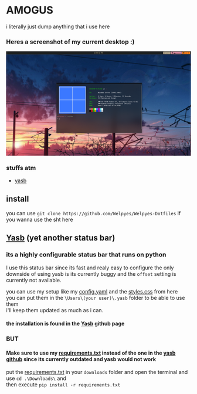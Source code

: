  <h1>AMOGUS</h1>
 i literally just dump anything that i use here

<h3>Heres a screenshot of my current desktop :)</h3>

<img align="center" src="https://github.com/Welpyes/Welpyes-Dotfiles/blob/6998d9150582e0bb0339c1e987d6914fbf752d96/Screenshot%20(1).png">

### stuffs atm
- [yasb](https://github.com/Welpyes/Welpyes-Dotfiles?tab=readme-ov-file#yasb-yet-another-status-bar)


## install
you can use `git clone https://github.com/Welpyes/Welpyes-Dotfiles` if you wanna use the sht here


## [Yasb](https://github.com/da-rth/yasb) (yet another status bar)
### its a highly configurable status bar that runs on python
I use this status bar since its fast and realy easy to configure
the only downside of using yasb is its currently buggy and the `offset` setting is currently not available.

you can use my setup like my [config.yaml](https://github.com/Welpyes/Welpyes-Dotfiles/blob/main/yasb%20stuff/config.yaml) and the [styles.css](https://github.com/Welpyes/Welpyes-Dotfiles/blob/main/yasb%20stuff/styles.css) from here
<br />you can put them in the `\Users\(your user)\.yasb` folder to be able to use them
<br />i'll keep them updated as much as i can.

#### the installation is found in the [Yasb](https://github.com/da-rth/yasb) github page 
### BUT
#### Make sure to use my [requirements.txt](https://github.com/Welpyes/Welpyes-Dotfiles/blob/main/yasb%20stuff/requirements.txt) instead of the one in the [yasb github](https://github.com/da-rth/yasb) since its currently outdated and yasb would not work
put the [requirements.txt](https://github.com/Welpyes/Welpyes-Dotfiles/blob/main/yasb%20stuff/requirements.txt) in your `downloads` folder and
open the terminal and use `cd .\Downloads\` and 
<br />then execute `pip install -r requirements.txt`

